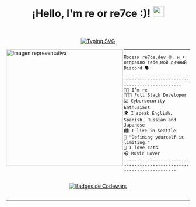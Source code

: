 <h1 align="center">
¡Hello, I'm re or re7ce :)!
  <img src="https://media.giphy.com/media/hvRJCLFzcasrR4ia7z/giphy.gif" width="30"></h1>

<br/>

<!-- Typing SVG by DenverCoder1 - https://github.com/DenverCoder1/readme-typing-svg -->
<p align="center">
  <a href="https://git.io/typing-svg"><img src="https://readme-typing-svg.demolab.com?font=Fira+Code&size=25&duration=4940&pause=1000&color=055bfa&center=true&width=435&lines=Cybersecurity+engineer;Full+stack+developer;Coffee+addict;Music+lover;re7ce.dev" alt="Typing SVG" /></a>
</p>

<img align="left" src="https://i.pinimg.com/736x/e0/53/fe/e053fe5bcc9a6e11303dbca4168069f2.jpg" alt="Imagen representativa" width="320" />
<hr>

```JS
Посети re7ce.dev 🌐, и я отправлю тебе мой личный Discord 🗣️.
------------------------------------------------------------------------
👧🏽 I’m re
👩🏽‍💻 Full Stack Developer
💻 Cybersecurity Enthusiast
🌍 I speak English, Spanish, Russian and Japanese
🏙️ I live in Seattle
🧩 "Defining yourself is limiting."
🐾 I love cats
🎧 Music Lover
----------------------------------------------------------------------
 
```
<div align="center">
  <a target="_blank" href="https://www.codewars.com/users/re6ce">
    <img src="https://www.codewars.com/users/re7ce/badges/large" alt="Badges de Codewars" />
  </a>
</div>
&nbsp;

<hr>
